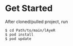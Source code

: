 # Get Started
After cloned/pulled project, run
```
$ cd Path/to/main/lAyeR
$ pod install
$ pod update
```
